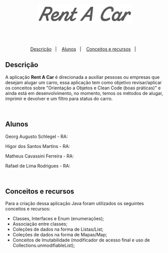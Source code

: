 <p align="center">
  <img src="public/logoImg.png" width="300px"/>
</p>

# 

<br>

<p align="center">
  <a href="#Descrição-">Descrição</a>&nbsp;&nbsp;&nbsp;|&nbsp;&nbsp;&nbsp;
  <a href="#Alunos">Alunos</a>&nbsp;&nbsp;&nbsp;|&nbsp;&nbsp;&nbsp;
  <a href="#Conceitos e recursos">Conceitos e recursos</a>&nbsp;&nbsp;&nbsp;|&nbsp;&nbsp;&nbsp;
</p>

## Descrição

A aplicação **Rent A Car** é direcionada a auxiliar pessoas ou empresas que desejam alugar um carro, essa aplicação tem como objetivo revisar/aplicar os conceitos sobre "Orientação a Objetos e Clean Code (boas práticas)" e ainda está em desenvolvimento, no momento, temos os métodos de alugar, imprimir e devolver e um filtro para status do carro.

<br>

## Alunos

<p>Georg Augusto Schlegel - RA:</p>
<p>Higor dos Santos Martins - RA:</p>
<p>Matheus Cavassini Ferreira - RA:</p>
<p>Rafael de Lima Rodrigues - RA:</p>

<br>

## Conceitos e recursos

Para a criação dessa aplicação Java foram utilizados os seguintes conceitos e recursos:

- Classes, Interfaces e Enum (enumerações);
- Associação entre classes;
- Coleções de dados na forma de Listas/List;
- Coleções de dados na forma de Mapas/Map;
- Conceitos de Imutabilidade (modificador de acesso final e uso de Collections.unmodifiableList);
<br>
